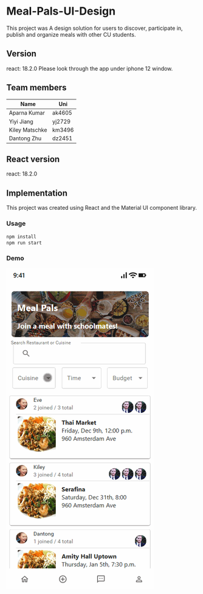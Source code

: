 # Meal-Pals-UI-Design

This project was A design solution for users to discover, participate in, publish and organize meals with other CU students. 


## Version
react: 18.2.0
Please look through the app under iphone 12 window.

## Team members
| Name      | Uni |
| ----------- | ----------- |
| Aparna Kumar    | ak4605       |
| Yiyi Jiang   | yj2729       |
| Kiley Matschke   | km3496        |
| Dantong Zhu   | dz2451        |

## React version
react: 18.2.0  

## Implementation
This project was created using React and the Material UI component library. 

### Usage

```shell
npm install
npm run start
```
### Demo
![Demonstration of the project](mealpals4.gif)
